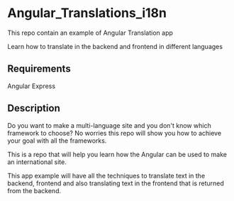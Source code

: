 # Angular_Translations_i18n

This repo contain an example of Angular Translation app

Learn how to translate in the backend and frontend in different languages


## Requirements

Angular 
Express 

## Description

Do you want to make a multi-language site and you don't know which framework to choose? No worries this repo will show you how to achieve your goal with all the frameworks.

This is a repo that will help you learn how the Angular can be used to make an international site.

This app example will have all the techniques to translate text in the backend, frontend and also translating text in the frontend that is returned from the backend.

